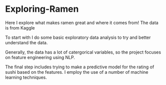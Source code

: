 # Exploring-Ramen
Here I explore what makes ramen great and where it comes from! The data is from Kaggle

To start with I do some basic exploratory data analysis to try and better understand the data.

Generally, the data has a lot of catergorical variables, so the project focuses on feature engineering using NLP.

The final step includes trying to make a predictive model for the rating of sushi based on the features. I employ the use of a number of machine learning techniques.




